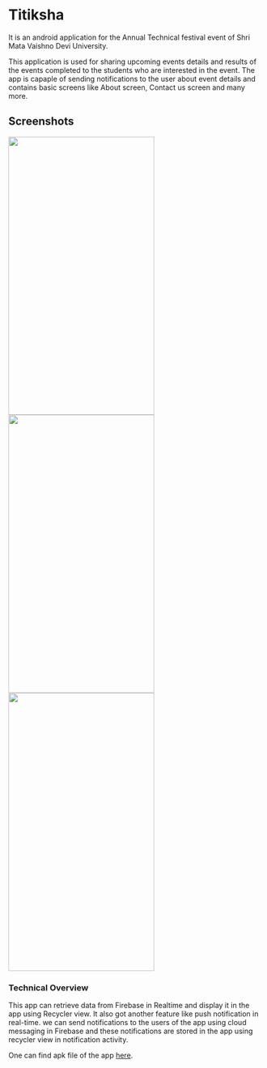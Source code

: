 # Titiksha
It is an android application for the Annual Technical festival event of Shri Mata Vaishno Devi University.

This application is used for sharing upcoming events details and results of the events completed
to the students who are interested in the event. The app is capaple of sending notifications to the user about event details and contains
basic screens like About screen, Contact us screen and many more.

## Screenshots

<p>
  <img src="https://user-images.githubusercontent.com/30550059/55263425-f590f280-5296-11e9-9db4-b89dc1b78d45.jpg" width="288" height="550" />
  <img src="https://user-images.githubusercontent.com/30550059/55263427-f590f280-5296-11e9-9daf-2a346455b943.jpg" width="288" height="550" /> 
  <img src="https://user-images.githubusercontent.com/30550059/55263428-f6298900-5296-11e9-8293-654617e1655c.jpg" width="288" height="550" />
</p>

### Technical Overview
This app can retrieve data from Firebase in Realtime and display it in the app using Recycler view. 
It also got another feature like push notification in real-time.
we can send notifications to the users of the app using cloud
messaging in Firebase and these notifications are stored in the app using recycler
view in notification activity.

One can find apk file of the app <a href='https://drive.google.com/file/d/1D7RtpntBh4kuFa7J_E8cinzWrkgZ9Wbv/view'>here</a>.
